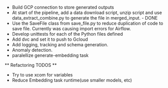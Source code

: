 * Build GCP connection to store generated outputs
* At start of the pipeline, add a data download script, unzip script and use data_extract_combine.py to generate the file in merged_input. - DONE
* Use the SaveFile class from save_file.py to reduce duplication of code to save file. Currently was causing import errors for Airflow.
* Develop unittests for each of the Python files defined
* Add dvc and set it to push to Gcloud
* Add logging, tracking and schema generation.
* Anomaly detection.
* paralellize generate-embedding task




** Refactoring TODOS **

* Try to use xcom for variables
* Reduce Embedding task runtime(use smaller models, etc)
